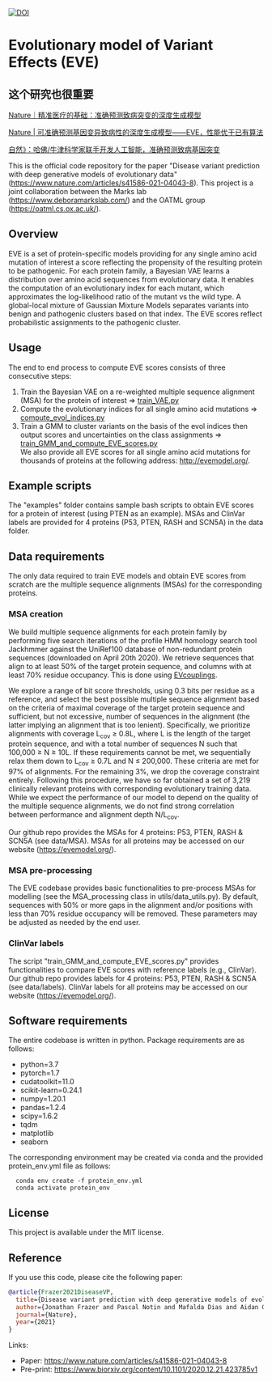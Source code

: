 [![DOI](https://zenodo.org/badge/402479185.svg)](https://zenodo.org/badge/latestdoi/402479185)

# Evolutionary model of Variant Effects (EVE)
## 这个研究也很重要
[Nature｜精准医疗的基础：准确预测致病突变的深度生成模型](https://baijiahao.baidu.com/s?id=1716285836559645249&wfr=spider&for=pc)  

[Nature | 可准确预测基因变异致病性的深度生成模型——EVE，性能优于已有算法](https://mp.weixin.qq.com/s?__biz=MzA5NTYzMzAyNQ==&mid=2650232505&idx=1&sn=6215e36376662db48722c111094991cf&chksm=88bf9d57bfc814414766bb3fd876689e0b04f7200d626ae4c51ce76690d4c620ed0385a3c176&scene=27)  

[自然》：哈佛/牛津科学家联手开发人工智能，准确预测致病基因突变](https://new.qq.com/rain/a/20211028A00N3700)  


This is the official code repository for the paper "Disease variant prediction with deep generative models of evolutionary data" (https://www.nature.com/articles/s41586-021-04043-8). This project is a joint collaboration between the Marks lab (https://www.deboramarkslab.com/) and the OATML group (https://oatml.cs.ox.ac.uk/).

## Overview
EVE is a set of protein-specific models providing for any single amino acid mutation of interest a score reflecting the propensity of the resulting protein to be pathogenic. For each protein family, a Bayesian VAE learns a distribution over amino acid sequences from evolutionary data. It enables the computation of an evolutionary index for each mutant, which approximates the log-likelihood ratio of the mutant vs the wild type. A global-local mixture of Gaussian Mixture Models separates variants into benign and pathogenic clusters based on that index. The EVE scores reflect probabilistic assignments to the pathogenic cluster.

## Usage
The end to end process to compute EVE scores consists of three consecutive steps:
1. Train the Bayesian VAE on a re-weighted multiple sequence alignment (MSA) for the protein of interest => [train_VAE.py](https://github.com/pengsihua2023/EVE/blob/master/examples/Step1_train_VAE.sh)  
2. Compute the evolutionary indices for all single amino acid mutations => [compute_evol_indices.py](https://github.com/pengsihua2023/EVE/blob/master/examples/Step2_compute_evol_indices_all_singles.sh)  
3. Train a GMM to cluster variants on the basis of the evol indices then output scores and uncertainties on the class assignments => [train_GMM_and_compute_EVE_scores.py](https://github.com/pengsihua2023/EVE/blob/master/examples/Step3_train_GMM_and_compute_EVE_scores_all_singles.sh)  
We also provide all EVE scores for all single amino acid mutations for thousands of proteins at the following address: http://evemodel.org/.  

## Example scripts
The "examples" folder contains sample bash scripts to obtain EVE scores for a protein of interest (using PTEN as an example).
MSAs and ClinVar labels are provided for 4 proteins (P53, PTEN, RASH and SCN5A) in the data folder. 

## Data requirements
The only data required to train EVE models and obtain EVE scores from scratch are the multiple sequence alignments (MSAs) for the corresponding proteins. 

### MSA creation

We build multiple sequence alignments for each protein family by performing five search iterations of the profile HMM homology search tool Jackhmmer against the UniRef100 database of non-redundant protein sequences (downloaded on April 20th 2020). We retrieve sequences that align to at least 50% of the target protein sequence, and columns with at least 70% residue occupancy. This is done using [EVcouplings](https://github.com/debbiemarkslab/EVcouplings/tree/80d30b3d2568ae3327f973346be73cdcd41f678b). 

We explore a range of bit score thresholds, using 0.3 bits per residue as a reference, and select the best possible multiple sequence alignment based on the criteria of maximal coverage of the target protein sequence and sufficient, but not excessive, number of sequences in the alignment (the latter implying an alignment that is too lenient). Specifically, we prioritize alignments with coverage L<sub>cov</sub> ≥ 0.8L, where L is the length of the target protein sequence, and with a total number of sequences N such that 100,000 ≥ N ≥ 10L. If these requirements cannot be met, we sequentially relax them down to L<sub>cov</sub> ≥ 0.7L and N ≤ 200,000. These criteria are met for 97% of alignments. For the remaining 3%, we drop the coverage constraint entirely. Following this procedure, we have so far obtained a set of 3,219 clinically relevant proteins with corresponding evolutionary training data. While we expect the performance of our model to depend on the quality of the multiple sequence alignments, we do not find strong correlation between performance and alignment depth N/L<sub>cov</sub>.

Our github repo provides the MSAs for 4 proteins: P53, PTEN, RASH & SCN5A (see data/MSA). MSAs for all proteins may be accessed on our website (https://evemodel.org/).

### MSA pre-processing
The EVE codebase provides basic functionalities to pre-process MSAs for modelling (see the MSA_processing class in utils/data_utils.py). By default, sequences with 50% or more gaps in the alignment and/or positions with less than 70% residue occupancy will be removed. These parameters may be adjusted as needed by the end user.

### ClinVar labels
The script "train_GMM_and_compute_EVE_scores.py" provides functionalities to compare EVE scores with reference labels (e.g., ClinVar). Our github repo provides labels for 4 proteins: P53, PTEN, RASH & SCN5A (see data/labels). ClinVar labels for all proteins may be accessed on our website (https://evemodel.org/).

## Software requirements
The entire codebase is written in python. Package requirements are as follows:
  - python=3.7
  - pytorch=1.7
  - cudatoolkit=11.0
  - scikit-learn=0.24.1
  - numpy=1.20.1
  - pandas=1.2.4
  - scipy=1.6.2
  - tqdm
  - matplotlib
  - seaborn

The corresponding environment may be created via conda and the provided protein_env.yml file as follows:
```
  conda env create -f protein_env.yml
  conda activate protein_env
```

## License
This project is available under the MIT license.

## Reference
If you use this code, please cite the following paper:
```bibtex
@article{Frazer2021DiseaseVP,
  title={Disease variant prediction with deep generative models of evolutionary data.},
  author={Jonathan Frazer and Pascal Notin and Mafalda Dias and Aidan Gomez and Joseph K Min and Kelly P. Brock and Yarin Gal and Debora S. Marks},
  journal={Nature},
  year={2021}
}
```

Links: 
- Paper: https://www.nature.com/articles/s41586-021-04043-8
- Pre-print: https://www.biorxiv.org/content/10.1101/2020.12.21.423785v1

